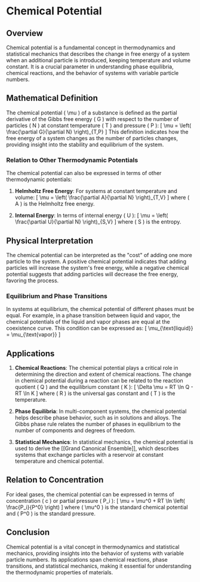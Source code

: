 
# Chemical Potential

## Overview
Chemical potential is a fundamental concept in thermodynamics and statistical mechanics that describes the change in free energy of a system when an additional particle is introduced, keeping temperature and volume constant. It is a crucial parameter in understanding phase equilibria, chemical reactions, and the behavior of systems with variable particle numbers.

## Mathematical Definition
The chemical potential \( \mu \) of a substance is defined as the partial derivative of the Gibbs free energy \( G \) with respect to the number of particles \( N \) at constant temperature \( T \) and pressure \( P \):
\[
\mu = \left( \frac{\partial G}{\partial N} \right)_{T,P}
\]
This definition indicates how the free energy of a system changes as the number of particles changes, providing insight into the stability and equilibrium of the system.

### Relation to Other Thermodynamic Potentials
The chemical potential can also be expressed in terms of other thermodynamic potentials:
1. **Helmholtz Free Energy**: For systems at constant temperature and volume:
   \[
   \mu = \left( \frac{\partial A}{\partial N} \right)_{T,V}
   \]
   where \( A \) is the Helmholtz free energy.

2. **Internal Energy**: In terms of internal energy \( U \):
   \[
   \mu = \left( \frac{\partial U}{\partial N} \right)_{S,V}
   \]
   where \( S \) is the entropy.

## Physical Interpretation
The chemical potential can be interpreted as the "cost" of adding one more particle to the system. A positive chemical potential indicates that adding particles will increase the system's free energy, while a negative chemical potential suggests that adding particles will decrease the free energy, favoring the process.

### Equilibrium and Phase Transitions
In systems at equilibrium, the chemical potential of different phases must be equal. For example, in a phase transition between liquid and vapor, the chemical potentials of the liquid and vapor phases are equal at the coexistence curve. This condition can be expressed as:
\[
\mu_{\text{liquid}} = \mu_{\text{vapor}}
\]

## Applications
1. **Chemical Reactions**: The chemical potential plays a critical role in determining the direction and extent of chemical reactions. The change in chemical potential during a reaction can be related to the reaction quotient \( Q \) and the equilibrium constant \( K \):
   \[
   \Delta \mu = RT \ln Q - RT \ln K
   \]
   where \( R \) is the universal gas constant and \( T \) is the temperature.

2. **Phase Equilibria**: In multi-component systems, the chemical potential helps describe phase behavior, such as in solutions and alloys. The Gibbs phase rule relates the number of phases in equilibrium to the number of components and degrees of freedom.

3. **Statistical Mechanics**: In statistical mechanics, the chemical potential is used to derive the [[Grand Canonical Ensemble]], which describes systems that exchange particles with a reservoir at constant temperature and chemical potential.

## Relation to Concentration
For ideal gases, the chemical potential can be expressed in terms of concentration \( c \) or partial pressure \( P_i \):
\[
\mu = \mu^0 + RT \ln \left( \frac{P_i}{P^0} \right)
\]
where \( \mu^0 \) is the standard chemical potential and \( P^0 \) is the standard pressure.

## Conclusion
Chemical potential is a vital concept in thermodynamics and statistical mechanics, providing insights into the behavior of systems with variable particle numbers. Its applications span chemical reactions, phase transitions, and statistical mechanics, making it essential for understanding the thermodynamic properties of materials.
